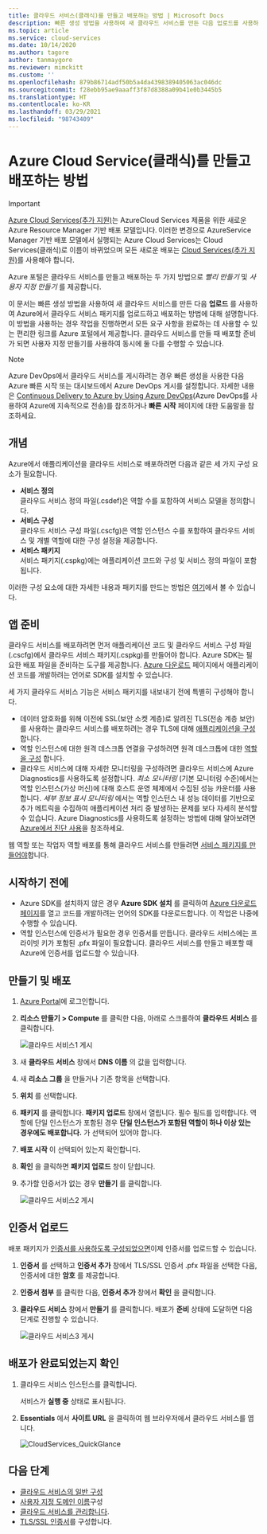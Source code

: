 ```yaml
---
title: 클라우드 서비스(클래식)를 만들고 배포하는 방법 | Microsoft Docs
description: 빠른 생성 방법을 사용하여 새 클라우드 서비스를 만든 다음 업로드를 사용하여 Azure에서 클라우드 서비스 패키지를 업로드하고 배포하는 방법을 알아봅니다.
ms.topic: article
ms.service: cloud-services
ms.date: 10/14/2020
ms.author: tagore
author: tanmaygore
ms.reviewer: mimckitt
ms.custom: ''
ms.openlocfilehash: 879b86714adf50b5a4da4398389405063ac046dc
ms.sourcegitcommit: f28ebb95ae9aaaff3f87d8388a09b41e0b3445b5
ms.translationtype: HT
ms.contentlocale: ko-KR
ms.lasthandoff: 03/29/2021
ms.locfileid: "98743409"
---
```

# <a name="how-to-create-and-deploy-an-azure-cloud-service-classic"></a>Azure Cloud Service(클래식)를 만들고 배포하는 방법

> [!IMPORTANT]
> [Azure Cloud Services(추가 지원)](../cloud-services-extended-support/overview.md)는 AzureCloud Services 제품을 위한 새로운 Azure Resource Manager 기반 배포 모델입니다. 이러한 변경으로 AzureService Manager 기반 배포 모델에서 실행되는 Azure Cloud Services는 Cloud Services(클래식)로 이름이 바뀌었으며 모든 새로운 배포는 [Cloud Services(추가 지원)](../cloud-services-extended-support/overview.md)를 사용해야 합니다.

Azure 포털은 클라우드 서비스를 만들고 배포하는 두 가지 방법으로 *빨리 만들기* 및 *사용자 지정 만들기* 를 제공합니다.

이 문서는 빠른 생성 방법을 사용하여 새 클라우드 서비스를 만든 다음 **업로드** 를 사용하여 Azure에서 클라우드 서비스 패키지를 업로드하고 배포하는 방법에 대해 설명합니다. 이 방법을 사용하는 경우 작업을 진행하면서 모든 요구 사항을 완료하는 데 사용할 수 있는 편리한 링크를 Azure 포털에서 제공합니다. 클라우드 서비스를 만들 때 배포할 준비가 되면 사용자 지정 만들기를 사용하여 동시에 둘 다를 수행할 수 있습니다.

> [!NOTE]
> Azure DevOps에서 클라우드 서비스를 게시하려는 경우 빠른 생성을 사용한 다음 Azure 빠른 시작 또는 대시보드에서 Azure DevOps 게시를 설정합니다. 자세한 내용은 [Continuous Delivery to Azure by Using Azure DevOps][TFSTutorialForCloudService](Azure DevOps를 사용하여 Azure에 지속적으로 전송)를 참조하거나 **빠른 시작** 페이지에 대한 도움말을 참조하세요.
>
>

## <a name="concepts"></a>개념
Azure에서 애플리케이션을 클라우드 서비스로 배포하려면 다음과 같은 세 가지 구성 요소가 필요합니다.

* **서비스 정의**  
   클라우드 서비스 정의 파일(.csdef)은 역할 수를 포함하여 서비스 모델을 정의합니다.
* **서비스 구성**  
   클라우드 서비스 구성 파일(.cscfg)은 역할 인스턴스 수를 포함하여 클라우드 서비스 및 개별 역할에 대한 구성 설정을 제공합니다.
* **서비스 패키지**  
   서비스 패키지(.cspkg)에는 애플리케이션 코드와 구성 및 서비스 정의 파일이 포함됩니다.

이러한 구성 요소에 대한 자세한 내용과 패키지를 만드는 방법은 [여기](cloud-services-model-and-package.md)에서 볼 수 있습니다.

## <a name="prepare-your-app"></a>앱 준비
클라우드 서비스를 배포하려면 먼저 애플리케이션 코드 및 클라우드 서비스 구성 파일(.cscfg)에서 클라우드 서비스 패키지(.cspkg)를 만들어야 합니다. Azure SDK는 필요한 배포 파일을 준비하는 도구를 제공합니다. [Azure 다운로드](https://azure.microsoft.com/downloads/) 페이지에서 애플리케이션 코드를 개발하려는 언어로 SDK를 설치할 수 있습니다.

세 가지 클라우드 서비스 기능은 서비스 패키지를 내보내기 전에 특별히 구성해야 합니다.

* 데이터 암호화를 위해 이전에 SSL(보안 소켓 계층)로 알려진 TLS(전송 계층 보안)를 사용하는 클라우드 서비스를 배포하려는 경우 TLS에 대해 [애플리케이션을 구성](cloud-services-configure-ssl-certificate-portal.md#modify)합니다.
* 역할 인스턴스에 대한 원격 데스크톱 연결을 구성하려면 원격 데스크톱에 대한 [역할을 구성](cloud-services-role-enable-remote-desktop-new-portal.md) 합니다.
* 클라우드 서비스에 대해 자세한 모니터링을 구성하려면 클라우드 서비스에 Azure Diagnostics를 사용하도록 설정합니다. *최소 모니터링* (기본 모니터링 수준)에서는 역할 인스턴스(가상 머신)에 대해 호스트 운영 체제에서 수집된 성능 카운터를 사용합니다. *세부 정보 표시 모니터링* 에서는 역할 인스턴스 내 성능 데이터를 기반으로 추가 메트릭을 수집하여 애플리케이션 처리 중 발생하는 문제를 보다 자세히 분석할 수 있습니다. Azure Diagnostics를 사용하도록 설정하는 방법에 대해 알아보려면 [Azure에서 진단 사용](cloud-services-dotnet-diagnostics.md)을 참조하세요.

웹 역할 또는 작업자 역할 배포를 통해 클라우드 서비스를 만들려면 [서비스 패키지를 만들어야](cloud-services-model-and-package.md#servicepackagecspkg)합니다.

## <a name="before-you-begin"></a>시작하기 전에
* Azure SDK를 설치하지 않은 경우 **Azure SDK 설치** 를 클릭하여 [Azure 다운로드 페이지](https://azure.microsoft.com/downloads/)를 열고 코드를 개발하려는 언어의 SDK를 다운로드합니다. 이 작업은 나중에 수행할 수 있습니다.
* 역할 인스턴스에 인증서가 필요한 경우 인증서를 만듭니다. 클라우드 서비스에는 프라이빗 키가 포함된 .pfx 파일이 필요합니다. 클라우드 서비스를 만들고 배포할 때 Azure에 인증서를 업로드할 수 있습니다.

## <a name="create-and-deploy"></a>만들기 및 배포
1. [Azure Portal](https://portal.azure.com/)에 로그인합니다.
2. **리소스 만들기 > Compute** 를 클릭한 다음, 아래로 스크롤하여 **클라우드 서비스** 를 클릭합니다.

    ![클라우드 서비스1 게시](media/cloud-services-how-to-create-deploy-portal/create-cloud-service.png)

3. 새 **클라우드 서비스** 창에서 **DNS 이름** 의 값을 입력합니다.
4. 새 **리소스 그룹** 을 만들거나 기존 항목을 선택합니다.
5. **위치** 를 선택합니다.
6. **패키지** 를 클릭합니다. **패키지 업로드** 창에서 열립니다. 필수 필드를 입력합니다. 역할에 단일 인스턴스가 포함된 경우 **단일 인스턴스가 포함된 역할이 하나 이상 있는 경우에도 배포합니다.** 가 선택되어 있어야 합니다.
7. **배포 시작** 이 선택되어 있는지 확인합니다.
8. **확인** 을 클릭하면 **패키지 업로드** 창이 닫힙니다.
9. 추가할 인증서가 없는 경우 **만들기** 를 클릭합니다.

    ![클라우드 서비스2 게시](media/cloud-services-how-to-create-deploy-portal/select-package.png)

## <a name="upload-a-certificate"></a>인증서 업로드
배포 패키지가 [인증서를 사용하도록 구성되었으면](cloud-services-configure-ssl-certificate-portal.md#modify)이제 인증서를 업로드할 수 있습니다.

1. **인증서** 를 선택하고 **인증서 추가** 창에서 TLS/SSL 인증서 .pfx 파일을 선택한 다음, 인증서에 대한 **암호** 를 제공합니다.
2. **인증서 첨부** 를 클릭한 다음, **인증서 추가** 창에서 **확인** 을 클릭합니다.
3. **클라우드 서비스** 창에서 **만들기** 를 클릭합니다. 배포가 **준비** 상태에 도달하면 다음 단계로 진행할 수 있습니다.

    ![클라우드 서비스3 게시](media/cloud-services-how-to-create-deploy-portal/attach-cert.png)

## <a name="verify-your-deployment-completed-successfully"></a>배포가 완료되었는지 확인
1. 클라우드 서비스 인스턴스를 클릭합니다.

    서비스가 **실행 중** 상태로 표시됩니다.
2. **Essentials** 에서 **사이트 URL** 을 클릭하여 웹 브라우저에서 클라우드 서비스를 엽니다.

    ![CloudServices_QuickGlance](./media/cloud-services-how-to-create-deploy-portal/running.png)

[TFSTutorialForCloudService]: ./cloud-services-choose-me.md

## <a name="next-steps"></a>다음 단계
* [클라우드 서비스의 일반 구성](cloud-services-how-to-configure-portal.md)
* [사용자 지정 도메인 이름](cloud-services-custom-domain-name-portal.md)구성
* [클라우드 서비스를 관리합니다](cloud-services-how-to-manage-portal.md).
* [TLS/SSL 인증서](cloud-services-configure-ssl-certificate-portal.md)를 구성합니다.